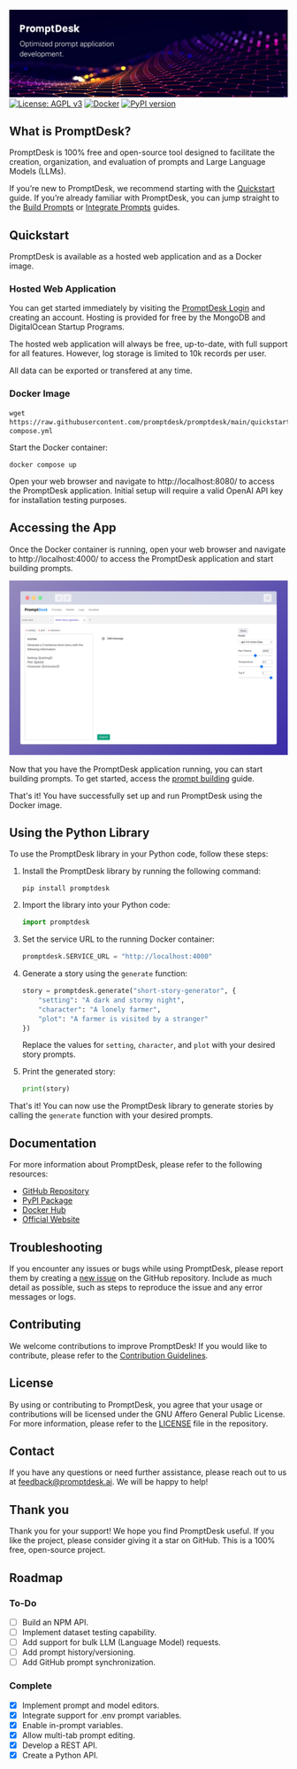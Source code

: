 ![Alt Text](./readme_images/github_banner.png)
[![License: AGPL v3](https://img.shields.io/badge/License-AGPL_v3-blue.svg)](https://www.gnu.org/licenses/agpl-3.0)
[![Docker](https://badgen.net/badge/icon/docker?icon=docker&label)](https://hub.docker.com/r/promptdesk/promptdesk)
[![PyPI version](https://badge.fury.io/py/promptdesk.svg)](https://badge.fury.io/py/promptdesk)

## What is PromptDesk?

PromptDesk is 100% free and open-source tool designed to facilitate the creation, organization, and evaluation of prompts and Large Language Models (LLMs).

If you’re new to PromptDesk, we recommend starting with the [Quickstart](https://promptdesk.ai/docs/quickstart) guide. If you’re already familiar with PromptDesk, you can jump straight to the [Build Prompts](https://promptdesk.ai/docs/building-prompts/) or [Integrate Prompts](https://promptdesk.ai/docs/python-sdk/) guides.

## Quickstart

PromptDesk is available as a hosted web application and as a Docker image.

### Hosted Web Application

You can get started immediately by visiting the [PromptDesk Login](https://app.promptdesk.ai/) and creating an account.
Hosting is provided for free by the MongoDB and DigitalOcean Startup Programs.

The hosted web application will always be free, up-to-date, with full support for all features. However, log storage is limited to 10k records per user.

All data can be exported or transfered at any time.

### Docker Image

```shell
wget https://raw.githubusercontent.com/promptdesk/promptdesk/main/quickstart/docker-compose.yml
```

Start the Docker container:

```shell
docker compose up
```

Open your web browser and navigate to http://localhost:8080/ to access the PromptDesk application. Initial setup will require a valid OpenAI API key for installation testing purposes.

## Accessing the App

Once the Docker container is running, open your web browser and navigate to http://localhost:4000/ to access the PromptDesk application and start building prompts.

![Alt Text](./readme_images/prompt-builder.png)

Now that you have the PromptDesk application running, you can start building prompts. To get started, access the [prompt building](https://promptdesk.ai/docs/building-prompts/) guide.

That's it! You have successfully set up and run PromptDesk using the Docker image.

## Using the Python Library

To use the PromptDesk library in your Python code, follow these steps:

1. Install the PromptDesk library by running the following command:

   ```shell
   pip install promptdesk
   ```

2. Import the library into your Python code:

   ```python
   import promptdesk
   ```

3. Set the service URL to the running Docker container:

   ```python
   promptdesk.SERVICE_URL = "http://localhost:4000"
   ```

4. Generate a story using the `generate` function:

   ```python
   story = promptdesk.generate("short-story-generator", {
       "setting": "A dark and stormy night",
       "character": "A lonely farmer",
       "plot": "A farmer is visited by a stranger"
   })
   ```

   Replace the values for `setting`, `character`, and `plot` with your desired story prompts.

5. Print the generated story:

   ```python
   print(story)
   ```

That's it! You can now use the PromptDesk library to generate stories by calling the `generate` function with your desired prompts.

## Documentation

For more information about PromptDesk, please refer to the following resources:

- [GitHub Repository](https://github.com/promptdesk/promptdesk)
- [PyPI Package](https://pypi.org/project/promptdesk/)
- [Docker Hub](https://hub.docker.com/r/promptdesk/promptdesk/)
- [Official Website](https://promptdesk.ai/)

## Troubleshooting

If you encounter any issues or bugs while using PromptDesk, please report them by creating a [new issue](https://github.com/promptdesk/promptdesk/issues) on the GitHub repository. Include as much detail as possible, such as steps to reproduce the issue and any error messages or logs.

## Contributing

We welcome contributions to improve PromptDesk! If you would like to contribute, please refer to the [Contribution Guidelines](https://github.com/promptdesk/promptdesk/blob/main/CONTRIBUTING.md).

## License

By using or contributing to PromptDesk, you agree that your usage or contributions will be licensed under the GNU Affero General Public License. For more information, please refer to the [LICENSE](https://github.com/promptdesk/promptdesk/blob/main/LICENSE) file in the repository.

## Contact

If you have any questions or need further assistance, please reach out to us at feedback@promptdesk.ai. We will be happy to help!

## Thank you

Thank you for your support! We hope you find PromptDesk useful. If you like the project, please consider giving it a star on GitHub. This is a 100% free, open-source project.
   
## Roadmap

### To-Do
- [ ] Build an NPM API.
- [ ] Implement dataset testing capability.
- [ ] Add support for bulk LLM (Language Model) requests.
- [ ] Add prompt history/versioning.
- [ ] Add GitHub prompt synchronization.

### Complete
- [x] Implement prompt and model editors.
- [x] Integrate support for .env prompt variables.
- [x] Enable in-prompt variables.
- [x] Allow multi-tab prompt editing.
- [X] Develop a REST API.
- [X] Create a Python API.